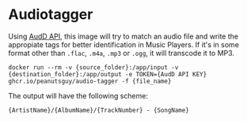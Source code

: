 # Audiotagger

Using [AudD API](https://audd.io/), this image will try to match an audio file and write the appropiate tags for better identification in Music Players. If it's in some format other than `.flac`, `.m4a`, `.mp3` or `.ogg`, it will transcode it to MP3.

```docker
docker run --rm -v {source_folder}:/app/input -v {destination_folder}:/app/output -e TOKEN={AudD API KEY} ghcr.io/peanutsguy/audio-tagger -f {file_name}
```

The output will have the following scheme:
```
{ArtistName}/{AlbumName}/{TrackNumber} - {SongName}
```